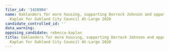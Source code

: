 ```yaml
---
filer_id: '1428904'
name: Oaklanders for more housing, supporting Derreck Johnson and opposing Rebecca
  Kaplan for Oakland City Council At-Large 2020
candidate_controlled_id: ''
data_warning: 
opposing_candidate: rebecca-kaplan
title: Oaklanders for more housing, supporting Derreck Johnson and opposing Rebecca
  Kaplan for Oakland City Council At-Large 2020
---
```

